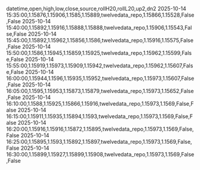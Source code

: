 datetime,open,high,low,close,source,rollH20,rollL20,up2,dn2
2025-10-14 15:35:00,1.15876,1.15906,1.1585,1.15889,twelvedata_repo,1.15866,1.15528,False,False
2025-10-14 15:40:00,1.15892,1.15916,1.15888,1.15888,twelvedata_repo,1.15906,1.15543,False,False
2025-10-14 15:45:00,1.15892,1.15962,1.15856,1.1586,twelvedata_repo,1.15916,1.15575,False,False
2025-10-14 15:50:00,1.1586,1.15945,1.15859,1.15925,twelvedata_repo,1.15962,1.15599,False,False
2025-10-14 15:55:00,1.15919,1.15973,1.15909,1.15942,twelvedata_repo,1.15962,1.15607,False,False
2025-10-14 16:00:00,1.15944,1.1596,1.15935,1.15952,twelvedata_repo,1.15973,1.15607,False,False
2025-10-14 16:05:00,1.1595,1.15953,1.15873,1.15879,twelvedata_repo,1.15973,1.15652,False,False
2025-10-14 16:10:00,1.1588,1.15925,1.15866,1.15916,twelvedata_repo,1.15973,1.1569,False,False
2025-10-14 16:15:00,1.15911,1.15935,1.15894,1.1593,twelvedata_repo,1.15973,1.1569,False,False
2025-10-14 16:20:00,1.15916,1.15916,1.15872,1.15895,twelvedata_repo,1.15973,1.1569,False,False
2025-10-14 16:25:00,1.15895,1.1593,1.15892,1.15897,twelvedata_repo,1.15973,1.1569,False,False
2025-10-14 16:30:00,1.15899,1.15927,1.15899,1.15908,twelvedata_repo,1.15973,1.1569,False,False
